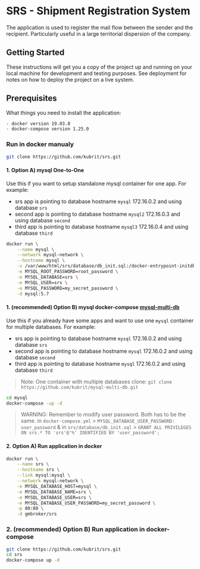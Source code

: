 # SRS - Shipment Registration System

The application is used to register the mail flow between the sender and the recipient. Particularly useful in a large territorial dispersion of the company.

## Getting Started

These instructions will get you a copy of the project up and running on your local machine for development and testing purposes.
See deployment for notes on how to deploy the project on a live system.

## Prerequisites

What things you need to install the application:
```sh
- docker version 19.03.8
- docker-compose version 1.25.0
```

### Run in docker manualy
```sh
git clone https://github.com/kubrit/srs.git
```
#### 1. Option A) mysql One-to-One
Use this if you want to setup standalone mysql container for one app. For example:
- srs app is pointing to database hostname `mysql` 172.16.0.2 and using database `srs`
- second app is pointing to database hostname `mysql2` 172.16.0.3 and using database `second`
- third app is pointing to database hostname `mysql3` 172.16.0.4 and using database `third`
```sh
docker run \
	--name mysql \
	--network mysql-network \
	--hostname mysql \
	-v /var/www/html/srs/database/db_init.sql:/docker-entrypoint-initdb.d/db_init.sql \
	-e MYSQL_ROOT_PASSWORD=root_password \
	-e MYSQL_DATABASE=srs \
	-e MYSQL_USER=srs \
	-e MYSQL_PASSWORD=my_secret_password \
	-d mysql:5.7
```
#### 1. (recommended) Option B) mysql docker-compose [mysql-multi-db]
Use this if you already have some apps and want to use one `mysql` container for multiple databases. For example:
- srs app is pointing to database hostname `mysql` 172.16.0.2 and using database `srs`
- second app is pointing to database hostname `mysql` 172.16.0.2 and using database `second`
- third app is pointing to database hostname `mysql` 172.16.0.2 and using database `third`
> Note: One container with multiple databases clone: `git clone https://github.com/kubrit/mysql-multi-db.git`
```sh
cd mysql
docker-compose -up -d
```
> WARNING: Remember to modify user password. Both has to be the same.
> in `docker-compose.yml` > `MYSQL_DATABASE_USER_PASSWORD: user_password`
> &
> in `srs/database/db_init.sql` > `GRANT ALL PRIVILEGES ON srs.* TO 'srs'@'%' IDENTIFIED BY 'user_password';`


#### 2. Option A) Run application in docker
```sh
docker run \
	--name srs \
	--hostname srs \
	--link mysql:mysql \
	--network mysql-network \
	-e MYSQL_DATABASE_HOST=mysql \
	-e MYSQL_DATABASE_NAME=srs \
	-e MYSQL_DATABASE_USER=srs \
	-e MYSQL_DATABASE_USER_PASSWORD=my_secret_password \
	-p 80:80 \
	-d gmbroker/srs
```

### 2. (recommended) Option B) Run application in docker-compose
```sh
git clone https://github.com/kubrit/srs.git
cd srs
docker-compose up -d
```

   [mysql-multi-db]: <https://github.com/kubrit/mysql-multi-db.git>
